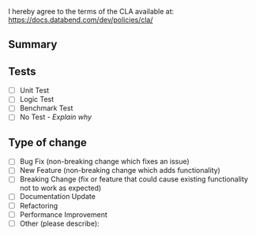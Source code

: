 I hereby agree to the terms of the CLA available at: https://docs.databend.com/dev/policies/cla/

## Summary

<!--
Briefly describe what this PR aims to solve. Include background context that will help reviewers understand the purpose of the PR.

- fixes: #[Link the issue here]
-->

## Tests

- [ ] Unit Test
- [ ] Logic Test
- [ ] Benchmark Test
- [ ] No Test - _Explain why_

## Type of change

- [ ] Bug Fix (non-breaking change which fixes an issue)
- [ ] New Feature (non-breaking change which adds functionality)
- [ ] Breaking Change (fix or feature that could cause existing functionality not to work as expected)
- [ ] Documentation Update
- [ ] Refactoring
- [ ] Performance Improvement
- [ ] Other (please describe):
